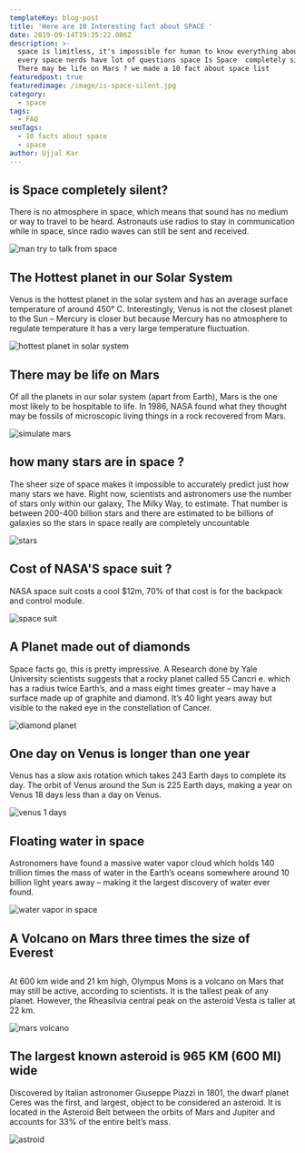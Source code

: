 ```yaml
---
templateKey: blog-post
title: 'Here are 10 Interesting fact about SPACE '
date: 2019-09-14T19:35:22.086Z
description: >-
  space is limitless, it's impossible for human to know everything about space,
  every space nerds have lot of questions space Is Space  completely silent?,
  There may be life on Mars ? we made a 10 fact about space list
featuredpost: true
featuredimage: /image/is-space-silent.jpg
category:
  - space
tags:
  - FAQ
seoTags:
  - 10 facts about space
  - space
author: Ujjal Kar
---
```

## is Space completely silent?

There is no atmosphere in space, which means that sound has no medium or way to travel to be heard. Astronauts use radios to stay in communication while in space, since radio waves can still be sent and received.

![man try to talk from space](/image/is-space-silent.jpg "Man talking from space")

## The Hottest planet in our Solar System

Venus is the hottest planet in the solar system and has an average surface temperature of around 450° C. Interestingly, Venus is not the closest planet to the Sun – Mercury is closer but because Mercury has no atmosphere to regulate temperature it has a very large temperature fluctuation.

![hottest planet in solar system](/image/hottest-planate-in-solar-system.jpg "hottest planet in solar system")

## 

## There may be life on Mars

Of all the planets in our solar system (apart from Earth), Mars is the one most likely to be hospitable to life. In 1986, NASA found what they thought may be fossils of microscopic living things in a rock recovered from Mars.

![simulate mars](/image/mars-simulator.jpg "simulate mars")

## how many stars are in space ?

The sheer size of space makes it impossible to accurately predict just how many stars we have. Right now, scientists and astronomers use the number of stars only within our galaxy, The Milky Way, to estimate. That number is between 200-400 billion stars and there are estimated to be billions of galaxies so the stars in space really are completely uncountable

![stars](/image/stars.jpg "stars")

## Cost of NASA'S space suit ?

NASA space suit costs a cool $12m, 70% of that cost is for the backpack and control module.

![space suit](/image/space-suit.jpg "space suit")

## A Planet made out of diamonds

Space facts go, this is pretty impressive. A Research done by Yale University scientists suggests that a rocky planet called 55 Cancri e. which has a radius twice Earth’s, and a mass eight times greater – may have a surface made up of graphite and diamond. It’s 40 light years away but visible to the naked eye in the constellation of Cancer.



![diamond planet](/image/diamond-planet.jpg "diamond planet")



## One day on Venus is longer than one year

 Venus has a slow axis rotation which takes 243 Earth days to complete its day. The orbit of Venus around the Sun is 225 Earth days, making a year on Venus 18 days less than a day on Venus.



![venus 1 days](/image/venus-243.jpg "venus ")



## Floating water in space 



Astronomers have found a massive water vapor cloud which holds 140 trillion times the mass of water in the Earth’s oceans somewhere around 10 billion light years away – making it the largest discovery of water ever found.



![water vapor in space](/image/water-in-space.jpg "water vapor in space")



## A Volcano on Mars three times the size of Everest

##  

 At 600 km wide and 21 km high, Olympus Mons is a volcano on Mars that may still be active, according to scientists. It is the tallest peak of any planet. However, the Rheasilvia central peak on the asteroid Vesta is taller at 22 km.



![mars volcano](/image/astroid.jpg "mars volcano")



## The largest known asteroid is 965 KM (600 MI) wide

Discovered by Italian astronomer Giuseppe Piazzi in 1801, the dwarf planet Ceres was the first, and largest, object to be considered an asteroid. It is located in the Asteroid Belt between the orbits of Mars and Jupiter and accounts for 33% of the entire belt’s mass.



![astroid](/image/largest-astroid.jpg "Astroid")
